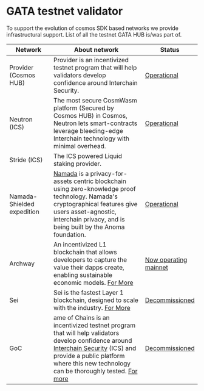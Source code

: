 # GATA testnet validator

To support the evolution of cosmos SDK based networks we provide infrastructural support. List of all the testnet GATA HUB is/was part of.&#x20;

<table><thead><tr><th width="135">Network</th><th width="396">About network</th><th>Status</th></tr></thead><tbody><tr><td>Provider (Cosmos HUB)</td><td>Provider is an incentivized testnet program that will help validators develop confidence around Interchain Security.</td><td><a href="https://dev.mintscan.io/ics-testnet-provider/validators/cosmosvaloper1seeqduzecug95qwc7nauztwnx55z9xx3qy5x3a">Operational </a></td></tr><tr><td>Neutron (ICS)</td><td>The most secure CosmWasm platform (Secured by Cosmos HUB) in Cosmos, Neutron lets smart-contracts leverage bleeding-edge Interchain technology with minimal overhead.</td><td><a href="https://dev.mintscan.io/neutron-testnet/validators/neutronvaloper1seeqduzecug95qwc7nauztwnx55z9xx3mjsgpd">Operational</a></td></tr><tr><td>Stride (ICS)</td><td>The ICS powered Liquid staking provider. </td><td></td></tr><tr><td>Namada- Shielded expedition </td><td> <a href="https://namada.net/">Namada</a> is a privacy-for-assets centric blockchain using zero-knowledge proof technology. Namada's cryptographical features give users asset-agnostic, interchain privacy, and is being built by the Anoma foundation.</td><td><a href="https://namada.info/validator/0E1CFCF387B1CDBCD642323F3B94E67D6B2F931A">Operational</a></td></tr><tr><td>Archway</td><td>An incentivized L1 blockchain that allows developers to capture the value their dapps create, enabling sustainable economic models. <a href="https://archway.io/">For More</a></td><td><p></p><p><a href="https://www.mintscan.io/archway/validators/archwayvaloper1mj2muyc2el7z9l243thhj3crhzzn2ds4tsr7ar">Now operating mainnet</a></p></td></tr><tr><td>Sei</td><td>Sei is the fastest Layer 1 blockchain, designed to scale with the industry. <a href="https://www.sei.io/">For More </a></td><td><a href="https://testnet.mintscan.io/sei-testnet/validators/seivaloper1m8ktcwnzgysrqela0vcgwfme8hk2rt5vhh6rug">Decommissioned </a></td></tr><tr><td>GoC</td><td>ame of Chains is an incentivized testnet program that will help validators develop confidence around <a href="https://informal.systems/2022/05/09/building-with-interchain-security/">Interchain Security</a> (ICS) and provide a public platform where this new technology can be thoroughly tested. <a href="https://blog.cosmos.network/announcing-game-of-chains-open-for-registration-d1818662de8e">For more</a></td><td><a href="https://testnet.mintscan.io/ics-testnet-provider/validators/cosmosvaloper1pwytf2e2n5nw2qehhg08ddcznmglhsrcq8vqmw">Decommissioned </a></td></tr></tbody></table>

